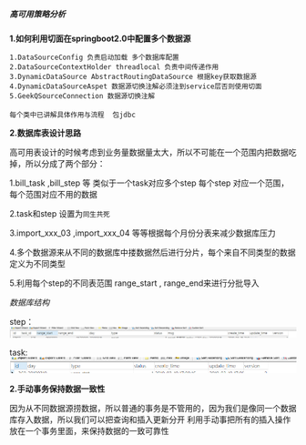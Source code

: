 #####  高可用策略分析 

**1.如何利用切面在springboot2.0中配置多个数据源**

    1.DataSourceConfig 负责启动加载 多个数据库配置
    2.DataSourceContextHolder threadlocal 负责中间传递作用
    3.DynamicDataSource AbstractRoutingDataSource 根据key获取数据源
    4.DynamicDataSourceAspet 数据源切换注解必须注到service层否则使用切面
    5.GeekQSourceConnection 数据源切换注解
    
    每个类中已讲解具体作用与流程  包jdbc
    
**2.数据库表设计思路**

高可用表设计的时候考虑到业务量数据量太大，所以不可能在一个范围内把数据吃掉，所以分成了两个部分：

1.bill_task ,bill_step 等 类似于一个task对应多个step 每个step 对应一个范围，每个范围对应不用的数据

2.task和step  设置为`同生共死` 

3.import_xxx_03 ,import_xxx_04 等等根据每个月份分表来减少数据库压力

4.多个数据源来从不同的数据库中搂数据然后进行分片，每个来自不同类型的数据定义为不同类型

5.利用每个step的不同表范围 range_start , range_end来进行分批导入

_数据库结构_

step：
 ![整体流程](https://raw.githubusercontent.com/qiurunze123/imageall/master/gaokeyong2.png)

task:
![整体流程](https://raw.githubusercontent.com/qiurunze123/imageall/master/gaokeyong3.png)

 
 **2.手动事务保持数据一致性**
 
 因为从不同数据源捞数据，所以普通的事务是不管用的，因为我们是像同一个数据库存入数据，所以我们可以把查询和插入更新分开
 利用手动事把所有的插入操作放在一个事务里面，来保持数据的一致可靠性
 
 